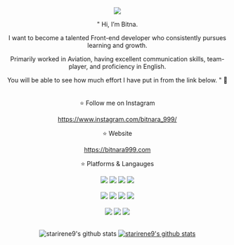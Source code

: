 <div align="center">
<img src="https://capsule-render.vercel.app/api?type=wave&color=auto&height=300&section=header&text=Bitnara%20999&fontSize=90" />

" Hi, I’m Bitna. 

I want to become a talented Front-end developer who consistently pursues learning and growth.

Primarily worked in Aviation, having excellent communication skills, team-player, and proficiency in English.

You will be able to see how much effort I have put in from the link below. " 👀
<br><br/>  
⭐️ Follow me on Instagram

https://www.instagram.com/bitnara_999/

⭐️ Website

https://bitnara999.com 

⭐️ Platforms & Langauges

<img src="https://img.shields.io/badge/React-61DAFB?style=for-the-badge"/>
<img src="https://img.shields.io/badge/HTML5-blue?style=for-the-badge"/>
<img src="https://img.shields.io/badge/CSS3-orange?style=for-the-badge"/>
<img src="https://img.shields.io/badge/Java Script & ES6-F7DF1E?style=for-the-badge"/>
<br><br/>  
<img src="https://img.shields.io/badge/Java-006600?style=for-the-badge"/>
<img src="https://img.shields.io/badge/Maria DB-003545?style=for-the-badge"/>
<img src="https://img.shields.io/badge/Git-gray?style=for-the-badge"/>
<img src="https://img.shields.io/badge/AWS-purple?style=for-the-badge"/>
<br><br/>  
<img src="https://img.shields.io/badge/Visual Studio Code-007ACC?style=for-the-badge"/>
<img src="https://img.shields.io/badge/Intellij IDEA-000000?style=for-the-badge"/>
<img src="https://img.shields.io/badge/Eclipse IDE-2C2255?style=for-the-badge"/>
<br><br/>  

![starirene9's github stats](https://github-readme-stats.vercel.app/api?username=starirene9&show_icons=true)
[![starirene9's github stats](https://github-readme-stats.vercel.app/api/top-langs/?username=starirene9&show_icons=true&hide_border=true&title_color=004386&icon_color=004386&layout=compact)](https://github.com/starirene9)


</div>






